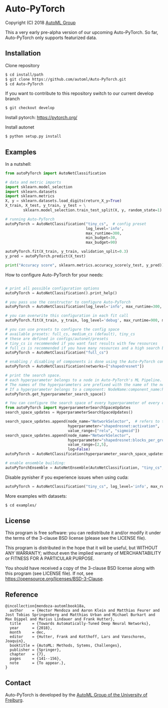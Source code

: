 # Auto-PyTorch

Copyright (C) 2018  [AutoML Group](http://www.automl.org/)

This a very early pre-alpha version of our upcoming Auto-PyTorch.
So far, Auto-PyTorch only supports featurized data.

## Installation

Clone repository

```sh
$ cd install/path
$ git clone https://github.com/automl/Auto-PyTorch.git
$ cd Auto-PyTorch
```
If you want to contribute to this repository switch to our current develop branch

```sh
$ git checkout develop
```

Install pytorch: 
https://pytorch.org/
 
Install autonet

```sh
$ python setup.py install
```


## Examples

In a nutshell:

```py
from autoPyTorch import AutoNetClassification

# data and metric imports
import sklearn.model_selection
import sklearn.datasets
import sklearn.metrics
X, y = sklearn.datasets.load_digits(return_X_y=True)
X_train, X_test, y_train, y_test = \
        sklearn.model_selection.train_test_split(X, y, random_state=1)

# running Auto-PyTorch
autoPyTorch = AutoNetClassification("tiny_cs",  # config preset
                                    log_level='info',
                                    max_runtime=300,
                                    min_budget=30,
                                    max_budget=90)

autoPyTorch.fit(X_train, y_train, validation_split=0.3)
y_pred = autoPyTorch.predict(X_test)

print("Accuracy score", sklearn.metrics.accuracy_score(y_test, y_pred))
```

How to configure Auto-PyTorch for your needs:

```py

# print all possible configuration options
autoPyTorch = AutoNetClassification().print_help()

# you pass use the constructor to configure Auto-PyTorch
autoPyTorch = AutoNetClassification(log_level='info', max_runtime=300, min_budget=30, max_budget=90)

# you can overwrite this configuration in each fit call
autoPyTorch.fit(X_train, y_train, log_level='debug', max_runtime=900, min_budget=50, max_budget=150)

# you can use presets to configure the config space
# available presets: full_cs, medium_cs (default), tiny_cs
# these are defined in configs/autonet/presets
# tiny_cs is recommended if you want fast results with few resources
# full_cs is recommended if you have many resources and a high search budget
autoPyTorch = AutoNetClassification("full_cs")

# enabling / disabling of components is done using the Auto-PyTorch config:
autoPyTorch = AutoNetClassification(networks=["shapedresnet"])

# print the search space.
# each hyperparameter belongs to a node in Auto-PyTorch's ML Pipeline.
# The names of the hyperparameters are prefixed with the name of the node: NodeName:hyperparameter_name
# If a hyperparameter belongs to a component: NodeName:component_name:hyperparameter_name
autoPyTorch.get_hyperparameter_search_space()

# You can configure the search space of every hyperparameter of every component:
from autoPyTorch import HyperparameterSearchSpaceUpdates
search_space_updates = HyperparameterSearchSpaceUpdates()

search_space_updates.append(node_name="NetworkSelector",  # refers to the node in the ML-Pipeline of Auto-PyTorch, see above
                            hyperparameter="shapedresnet:activation",
                            value_range=["relu", "sigmoid"])
search_space_updates.append(node_name="NetworkSelector",
                            hyperparameter="shapedresnet:blocks_per_group,",
                            value_range=[2,5],
                            log=False)
autoPyTorch = AutoNetClassification(hyperparameter_search_space_updates=search_space_updates)

# enable ensemble building:
autoPyTorchEnsemble = AutoNetEnsemble(AutoNetClassification, "tiny_cs", max_runtime=300, min_budget=30, max_budget=90)


```

Disable pynisher if you experience issues when using cuda:

```py
autoPyTorch = AutoNetClassification("tiny_cs", log_level='info', max_runtime=300, min_budget=30, max_budget=90, cuda=True, use_pynisher=False)

```

More examples with datasets:

```sh
$ cd examples/
```

## License

This program is free software: you can redistribute it and/or modify
it under the terms of the 3-clause BSD license (please see the LICENSE file).

This program is distributed in the hope that it will be useful,
but WITHOUT ANY WARRANTY; without even the implied warranty of
MERCHANTABILITY or FITNESS FOR A PARTICULAR PURPOSE.

You should have received a copy of the 3-clause BSD license
along with this program (see LICENSE file).
If not, see <https://opensource.org/licenses/BSD-3-Clause>.

## Reference

```
@incollection{mendoza-automlbook18a,
  author    = {Hector Mendoza and Aaron Klein and Matthias Feurer and Jost Tobias Springenberg and Matthias Urban and Michael Burkart and Max Dippel and Marius Lindauer and Frank Hutter},
  title     = {Towards Automatically-Tuned Deep Neural Networks},
  year      = {2018},
  month     = dec,
  editor    = {Hutter, Frank and Kotthoff, Lars and Vanschoren, Joaquin},
  booktitle = {AutoML: Methods, Sytems, Challenges},
  publisher = {Springer},
  chapter   = {7},
  pages     = {141--156},
  note      = {To appear.},
}
```

## Contact

Auto-PyTorch is developed by the [AutoML Group of the University of Freiburg](http://www.automl.org/).
